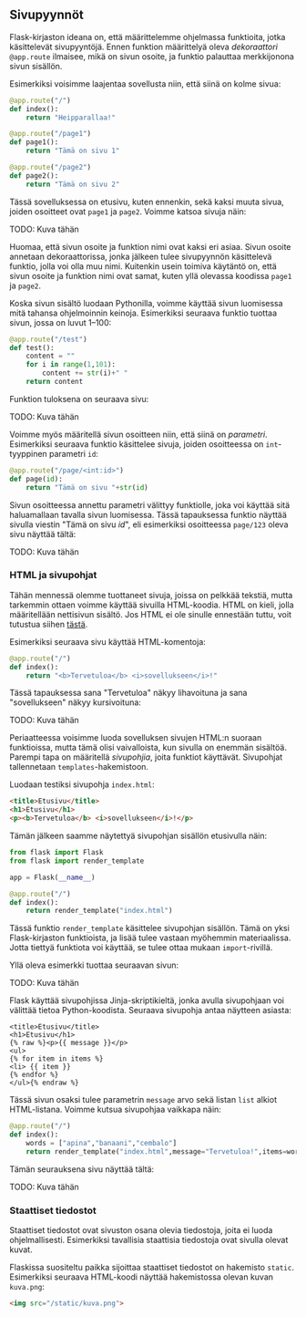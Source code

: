 ## Sivupyynnöt

Flask-kirjaston ideana on, että määrittelemme ohjelmassa funktioita, jotka käsittelevät sivupyyntöjä. Ennen funktion määrittelyä oleva _dekoraattori_ `@app.route` ilmaisee, mikä on sivun osoite, ja funktio palauttaa merkkijonona sivun sisällön.

Esimerkiksi voisimme laajentaa sovellusta niin, että siinä on kolme sivua:

```python
@app.route("/")
def index():
    return "Heipparallaa!"

@app.route("/page1")
def page1():
    return "Tämä on sivu 1"

@app.route("/page2")
def page2():
    return "Tämä on sivu 2"
```

Tässä sovelluksessa on etusivu, kuten ennenkin, sekä kaksi muuta sivua, joiden osoitteet ovat `page1` ja `page2`. Voimme katsoa sivuja näin:

TODO: Kuva tähän

Huomaa, että sivun osoite ja funktion nimi ovat kaksi eri asiaa. Sivun osoite annetaan dekoraattorissa, jonka jälkeen tulee sivupyynnön käsittelevä funktio, jolla voi olla muu nimi. Kuitenkin usein toimiva käytäntö on, että sivun osoite ja funktion nimi ovat samat, kuten yllä olevassa koodissa `page1` ja `page2`.

Koska sivun sisältö luodaan Pythonilla, voimme käyttää sivun luomisessa mitä tahansa ohjelmoinnin keinoja. Esimerkiksi seuraava funktio tuottaa sivun, jossa on luvut 1–100:

```python
@app.route("/test")
def test():
    content = ""
    for i in range(1,101):
        content += str(i)+" "
    return content
```

Funktion tuloksena on seuraava sivu:

TODO: Kuva tähän

Voimme myös määritellä sivun osoitteen niin, että siinä on _parametri_. Esimerkiksi seuraava funktio käsittelee sivuja, joiden osoitteessa on `int`-tyyppinen parametri `id`:

```python
@app.route("/page/<int:id>")
def page(id):
    return "Tämä on sivu "+str(id)
```

Sivun osoitteessa annettu parametri välittyy funktiolle, joka voi käyttää sitä haluamallaan tavalla sivun luomisessa. Tässä tapauksessa funktio näyttää sivulla viestin "Tämä on sivu _id_", eli esimerkiksi osoitteessa `page/123` oleva sivu näyttää tältä:

TODO: Kuva tähän

### HTML ja sivupohjat

Tähän mennessä olemme tuottaneet sivuja, joissa on pelkkää tekstiä,
mutta tarkemmin ottaen voimme käyttää sivuilla HTML-koodia. HTML on kieli, jolla määritellään nettisivun sisältö. Jos HTML ei ole sinulle ennestään tuttu, voit tutustua siihen [tästä](TODO).

Esimerkiksi seuraava sivu käyttää HTML-komentoja:

```python
@app.route("/")
def index():
    return "<b>Tervetuloa</b> <i>sovellukseen</i>!"
```

Tässä tapauksessa sana "Tervetuloa" näkyy lihavoituna ja sana "sovellukseen" näkyy kursivoituna:

TODO: Kuva tähän

Periaatteessa voisimme luoda sovelluksen sivujen HTML:n suoraan funktioissa, mutta  tämä olisi vaivalloista, kun sivulla on enemmän sisältöä. Parempi tapa on määritellä _sivupohjia_, joita funktiot käyttävät. Sivupohjat tallennetaan `templates`-hakemistoon.

Luodaan testiksi sivupohja `index.html`:

```html
<title>Etusivu</title>
<h1>Etusivu</h1>
<p><b>Tervetuloa</b> <i>sovellukseen</i>!</p>
```

Tämän jälkeen saamme näytettyä sivupohjan sisällön etusivulla näin:

```python
from flask import Flask
from flask import render_template

app = Flask(__name__)

@app.route("/")
def index():
    return render_template("index.html")
```

Tässä funktio `render_template` käsittelee sivupohjan sisällön. Tämä on yksi Flask-kirjaston funktioista, ja lisää tulee vastaan myöhemmin materiaalissa. Jotta tiettyä funktiota voi käyttää, se tulee ottaa mukaan `import`-rivillä.

Yllä oleva esimerkki tuottaa seuraavan sivun:

TODO: Kuva tähän

Flask käyttää sivupohjissa Jinja-skriptikieltä, jonka avulla sivupohjaan voi välittää tietoa Python-koodista. Seuraava sivupohja antaa näytteen asiasta:

```jinja
<title>Etusivu</title>
<h1>Etusivu</h1>
{% raw %}<p>{{ message }}</p>
<ul>
{% for item in items %}
<li> {{ item }}
{% endfor %}
</ul>{% endraw %}
```

Tässä sivun osaksi tulee parametrin `message` arvo sekä listan `list` alkiot HTML-listana. Voimme kutsua sivupohjaa vaikkapa näin:

```python
@app.route("/")
def index():
    words = ["apina","banaani","cembalo"]
    return render_template("index.html",message="Tervetuloa!",items=words)
```

Tämän seurauksena sivu näyttää tältä:

TODO: Kuva tähän

### Staattiset tiedostot

Staattiset tiedostot ovat sivuston osana olevia tiedostoja, joita ei luoda ohjelmallisesti. Esimerkiksi tavallisia staattisia tiedostoja ovat sivulla olevat kuvat.

Flaskissa suositeltu paikka sijoittaa staattiset tiedostot on hakemisto `static`. Esimerkiksi seuraava HTML-koodi näyttää hakemistossa olevan kuvan `kuva.png`:

```html
<img src="/static/kuva.png">
```

